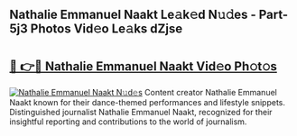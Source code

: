 ## Nathalie Emmanuel Naakt Le𝚊k𝚎d N𝚞𝚍es - Part-5j3 Photos Vid𝚎o Le𝚊ks dZjse

# <h2><a href="http://fbasx94.evod.top/?m=Nathalie+Emmanuel+Naakt">🔗 👉🔴 Nathalie Emmanuel Naakt Vid𝚎o Ph𝚘t𝚘s</a></h2>

[![Nathalie Emmanuel Naakt N𝚞d𝚎s](https://i.imgur.com/8V9OHl7.gif)](http://fbasx94.evod.top/?m=Nathalie+Emmanuel+Naakt)
Content creator Nathalie Emmanuel Naakt known for their dance-themed performances and lifestyle snippets. Distinguished journalist Nathalie Emmanuel Naakt, recognized for their insightful reporting and contributions to the world of journalism. 
